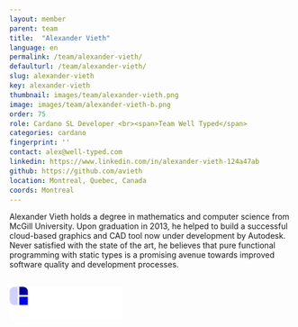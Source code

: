 ```yaml
---
layout: member
parent: team
title:  "Alexander Vieth"
language: en
permalink: /team/alexander-vieth/
defaulturl: /team/alexander-vieth/
slug: alexander-vieth
key: alexander-vieth
thumbnail: images/team/alexander-vieth.png
image: images/team/alexander-vieth-b.png
order: 75
role: Cardano SL Developer <br><span>Team Well Typed</span>
categories: cardano
fingerprint: ''
contact: alex@well-typed.com
linkedin: https://www.linkedin.com/in/alexander-vieth-124a47ab
github: https://github.com/avieth
location: Montreal, Quebec, Canada
coords: Montreal
---
```

Alexander Vieth holds a degree in mathematics and computer science from McGill University. Upon graduation in 2013, he helped to build a successful cloud-based graphics and CAD tool now under development by Autodesk. Never satisfied with the state of the art, he believes that pure functional programming with static types is a promising avenue towards improved software quality and development processes.

<br>
<a href="http://www.well-typed.com/" target="_blank"><img src="/images/logo/welltyped.png" width="200" height="59" alt="" /></a>
